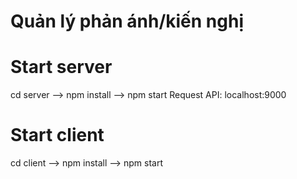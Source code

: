 # Quản lý phản ánh/kiến nghị
# Start server
 cd server -->
 npm install -->
 npm start
 Request API: localhost:9000
# Start client
  cd client -->
  npm install -->
  npm start
